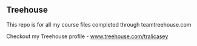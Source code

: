## Treehouse

This repo is for all my course files completed through teamtreehouse.com

Checkout my Treehouse profile - www.treehouse.com/tralicasey